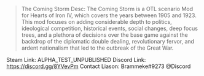 > The Coming Storm
Desc: The Coming Storm is a OTL scenario Mod for Hearts of Iron IV, which covers the years between 1905 and 1923. This mod focuses on adding considerable depth to politics, ideological competition, historical events, social changes, deep focus trees, and a plethora of decisions over the base game against the backdrop of the diplomatic double dealing, revolutionary fervor, and ardent nationalism that led to the outbreak of the Great War. 

Steam Link: ALPHA_TEST_UNPUBLISHED
Discord Link: https://discord.gg/8YVevPm
Contact Liason: Brammeke#9273 @Discord
